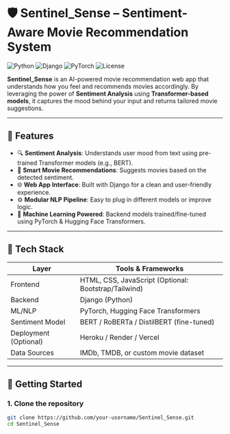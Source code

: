 # 🛡️ Sentinel_Sense – Sentiment-Aware Movie Recommendation System

![Python](https://img.shields.io/badge/Python-3.8%2B-blue)
![Django](https://img.shields.io/badge/Django-Framework-green)
![PyTorch](https://img.shields.io/badge/PyTorch-Model-red)
![License](https://img.shields.io/badge/License-MIT-lightgrey)

**Sentinel_Sense** is an AI-powered movie recommendation web app that understands how you feel and recommends movies accordingly. By leveraging the power of **Sentiment Analysis** using **Transformer-based models**, it captures the mood behind your input and returns tailored movie suggestions.

---

## 🎯 Features

- 🔍 **Sentiment Analysis**: Understands user mood from text using pre-trained Transformer models (e.g., BERT).
- 🎥 **Smart Movie Recommendations**: Suggests movies based on the detected sentiment.
- 🌐 **Web App Interface**: Built with Django for a clean and user-friendly experience.
- ⚙️ **Modular NLP Pipeline**: Easy to plug in different models or improve logic.
- 🧠 **Machine Learning Powered**: Backend models trained/fine-tuned using PyTorch & Hugging Face Transformers.

---

## 🧪 Tech Stack

| Layer         | Tools & Frameworks                     |
| ------------- | -------------------------------------- |
| Frontend      | HTML, CSS, JavaScript (Optional: Bootstrap/Tailwind) |
| Backend       | Django (Python)                        |
| ML/NLP        | PyTorch, Hugging Face Transformers     |
| Sentiment Model | BERT / RoBERTa / DistilBERT (fine-tuned) |
| Deployment (Optional) | Heroku / Render / Vercel               |
| Data Sources  | IMDb, TMDB, or custom movie dataset    |

---

## 🚀 Getting Started

### 1. Clone the repository
```bash
git clone https://github.com/your-username/Sentinel_Sense.git
cd Sentinel_Sense
